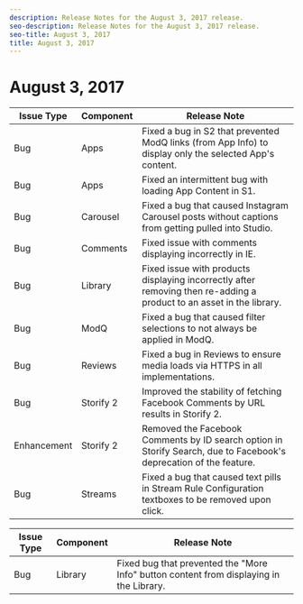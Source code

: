 ```yaml
---
description: Release Notes for the August 3, 2017 release.
seo-description: Release Notes for the August 3, 2017 release.
seo-title: August 3, 2017
title: August 3, 2017
---
```


# August 3, 2017

<table id="table_z2p_5tx_t1b"> 
 <title>Production Release</title> 
 <tgroup cols="3"> 
  <colspec colnum="1" colname="col1" /> 
  <colspec colnum="2" colname="col2" /> 
  <colspec colnum="3" colname="col3" /> 
  <thead> 
   <tr> 
    <th class="entry"><b>Issue Type</b></th> 
    <th class="entry"><b>Component</b></th> 
    <th class="entry"><b>Release Note</b></th> 
   </tr> 
  </thead> 
  <tbody> 
   <tr> 
    <td>Bug</td> 
    <td>Apps</td> 
    <td>Fixed a bug in S2 that prevented ModQ links (from App Info) to display only the selected App's content.</td> 
   </tr> 
   <tr> 
    <td>Bug</td> 
    <td>Apps</td> 
    <td>Fixed an intermittent bug with loading App Content in S1.</td> 
   </tr> 
   <tr> 
    <td>Bug</td> 
    <td>Carousel</td> 
    <td>Fixed a bug that caused Instagram Carousel posts without captions from getting pulled into Studio.</td> 
   </tr> 
   <tr> 
    <td>Bug</td> 
    <td>Comments</td> 
    <td>Fixed issue with comments displaying incorrectly in IE.</td> 
   </tr> 
   <tr> 
    <td>Bug</td> 
    <td>Library</td> 
    <td>Fixed issue with products displaying incorrectly after removing then re-adding a product to an asset in the library.</td> 
   </tr> 
   <tr> 
    <td>Bug</td> 
    <td>ModQ</td> 
    <td>Fixed a bug that caused filter selections to not always be applied in ModQ.</td> 
   </tr> 
   <tr> 
    <td>Bug</td> 
    <td>Reviews </td> 
    <td>Fixed a bug in Reviews to ensure media loads via HTTPS in all implementations.</td> 
   </tr> 
   <tr> 
    <td>Bug</td> 
    <td>Storify 2</td> 
    <td>Improved the stability of fetching Facebook Comments by URL results in Storify 2.</td> 
   </tr> 
   <tr> 
    <td>Enhancement</td> 
    <td>Storify 2</td> 
    <td>Removed the Facebook Comments by ID search option in Storify Search, due to Facebook's deprecation of the feature.</td> 
   </tr> 
   <tr> 
    <td>Bug</td> 
    <td>Streams</td> 
    <td>Fixed a bug that caused text pills in Stream Rule Configuration textboxes to be removed upon click.</td> 
   </tr> 
  </tbody> 
 </tgroup> 
</table>

<table id="table_jhw_mtx_t1b"> 
 <title>UAT Release</title> 
 <tgroup cols="3"> 
  <colspec colnum="1" colname="col1" /> 
  <colspec colnum="2" colname="col2" /> 
  <colspec colnum="3" colname="col3" /> 
  <thead> 
   <tr> 
    <th class="entry"><b>Issue Type</b></th> 
    <th class="entry"><b>Component</b></th> 
    <th class="entry"><b>Release Note</b></th> 
   </tr> 
  </thead>
  <tbody> 
   <tr> 
    <td>Bug</td> 
    <td>Library</td> 
    <td>Fixed bug that prevented the "More Info" button content from displaying in the Library.</td> 
   </tr> 
  </tbody> 
 </tgroup> 
</table>


